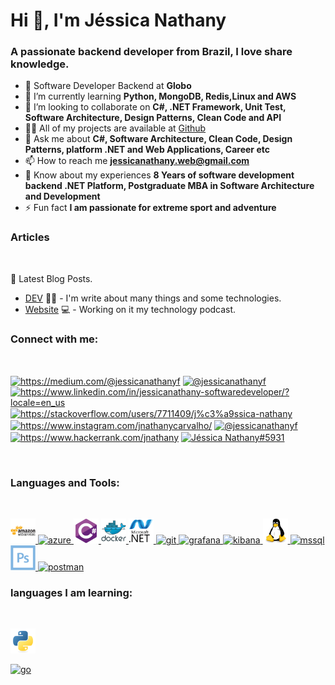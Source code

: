 <h1 align="left">Hi 👋, I'm Jéssica Nathany</h1>
<h3 align="left">A passionate backend developer from Brazil, I love share knowledge.</h3>

- 🔭 Software Developer Backend at **Globo**
- 🌱 I’m currently learning **Python, MongoDB, Redis,Linux and AWS**
- 👯 I’m looking to collaborate on **C#, .NET Framework, Unit Test, Software Architecture, Design Patterns, Clean Code and API**
- 👨‍💻 All of my projects are available at [Github](Github)
- 💬 Ask me about **C#, Software Architecture, Clean Code, Design Patterns, platform .NET and Web Applications, Career etc**
- 📫 How to reach me **jessicanathany.web@gmail.com**
- 📄 Know about my experiences **8 Years of software development backend .NET Platform, Postgraduate MBA in Software Architecture and Development**
- ⚡ Fun fact **I am passionate for extreme sport and adventure**

<h3 align="left">Articles</h3><br />

📕  Latest Blog Posts.
- [DEV](https://dev.to/jessicanathany/) ✍🏼 - I'm write about many things and some technologies.
- [Website](https://cafedebug.com.br/) 💻 - Working on it my technology podcast. <br />



<h3 align="left">Connect with me:</h3><br />
<p align="left">
<a href="https://dev.to/https://medium.com/@jessicanathanyf" target="blank"><img align="center" src="https://cdn.jsdelivr.net/npm/simple-icons@3.0.1/icons/dev-dot-to.svg" alt="https://medium.com/@jessicanathanyf" height="30" width="40" /></a>
<a href="https://twitter.com/@jessicanathanyf" target="blank"><img align="center" src="https://raw.githubusercontent.com/rahuldkjain/github-profile-readme-generator/master/src/images/icons/Social/twitter.svg" alt="@jessicanathanyf" height="30" width="40" /></a>
<a href="https://linkedin.com/in/https://www.linkedin.com/in/jessicanathany-softwaredeveloper/?locale=en_us" target="blank"><img align="center" src="https://raw.githubusercontent.com/rahuldkjain/github-profile-readme-generator/master/src/images/icons/Social/linked-in-alt.svg" alt="https://www.linkedin.com/in/jessicanathany-softwaredeveloper/?locale=en_us" height="30" width="40" /></a>
<a href="https://stackoverflow.com/users/https://stackoverflow.com/users/7711409/j%c3%a9ssica-nathany" target="blank"><img align="center" src="https://raw.githubusercontent.com/rahuldkjain/github-profile-readme-generator/master/src/images/icons/Social/stack-overflow.svg" alt="https://stackoverflow.com/users/7711409/j%c3%a9ssica-nathany" height="30" width="40" /></a>
<a href="https://instagram.com/https://www.instagram.com/jnathanycarvalho/" target="blank"><img align="center" src="https://raw.githubusercontent.com/rahuldkjain/github-profile-readme-generator/master/src/images/icons/Social/instagram.svg" alt="https://www.instagram.com/jnathanycarvalho/" height="30" width="40" /></a>
<a href="https://medium.com/@jessicanathanyf" target="blank"><img align="center" src="https://raw.githubusercontent.com/rahuldkjain/github-profile-readme-generator/master/src/images/icons/Social/medium.svg" alt="@jessicanathanyf" height="30" width="40" /></a>
<a href="https://www.hackerrank.com/jnathany" target="blank"><img align="center" src="https://raw.githubusercontent.com/rahuldkjain/github-profile-readme-generator/master/src/images/icons/Social/hackerrank.svg" alt="https://www.hackerrank.com/jnathany" height="30" width="40" /></a>
<a href="https://discord.gg/Jéssica Nathany#5931" target="blank"><img align="center" src="https://raw.githubusercontent.com/rahuldkjain/github-profile-readme-generator/master/src/images/icons/Social/discord.svg" alt="Jéssica Nathany#5931" height="30" width="40" /></a>
</p><br />

<h3 align="left">Languages and Tools:</h3><br />
<p align="left"> <a href="https://aws.amazon.com" target="_blank"> <img src="https://raw.githubusercontent.com/devicons/devicon/master/icons/amazonwebservices/amazonwebservices-original-wordmark.svg" alt="aws" width="40" height="40"/> </a> <a href="https://azure.microsoft.com/en-in/" target="_blank"> <img src="https://www.vectorlogo.zone/logos/microsoft_azure/microsoft_azure-icon.svg" alt="azure" width="40" height="40"/> </a> <a href="https://www.w3schools.com/cs/" target="_blank"> <img src="https://raw.githubusercontent.com/devicons/devicon/master/icons/csharp/csharp-original.svg" alt="csharp" width="40" height="40"/> </a> <a href="https://www.docker.com/" target="_blank"> <img src="https://raw.githubusercontent.com/devicons/devicon/master/icons/docker/docker-original-wordmark.svg" alt="docker" width="40" height="40"/> </a> <a href="https://dotnet.microsoft.com/" target="_blank"> <img src="https://raw.githubusercontent.com/devicons/devicon/master/icons/dot-net/dot-net-original-wordmark.svg" alt="dotnet" width="40" height="40"/> </a> <a href="https://git-scm.com/" target="_blank"> <img src="https://www.vectorlogo.zone/logos/git-scm/git-scm-icon.svg" alt="git" width="40" height="40"/> </a> <a href="https://grafana.com" target="_blank"> <img src="https://www.vectorlogo.zone/logos/grafana/grafana-icon.svg" alt="grafana" width="40" height="40"/> </a> <a href="https://www.elastic.co/kibana" target="_blank"> <img src="https://www.vectorlogo.zone/logos/elasticco_kibana/elasticco_kibana-icon.svg" alt="kibana" width="40" height="40"/> </a> <a href="https://www.linux.org/" target="_blank"> <img src="https://raw.githubusercontent.com/devicons/devicon/master/icons/linux/linux-original.svg" alt="linux" width="40" height="40"/> </a> <a href="https://www.microsoft.com/en-us/sql-server" target="_blank"> <img src="https://www.svgrepo.com/show/303229/microsoft-sql-server-logo.svg" alt="mssql" width="40" height="40"/> </a> <a href="https://www.photoshop.com/en" target="_blank"> <img src="https://raw.githubusercontent.com/devicons/devicon/master/icons/photoshop/photoshop-line.svg" alt="photoshop" width="40" height="40"/> </a> <a href="https://postman.com" target="_blank"> <img src="https://www.vectorlogo.zone/logos/getpostman/getpostman-icon.svg" alt="postman" width="40" height="40"/> </a> 

<h3 align="left">languages I am learning:</h3><br />
<p align="left">
<a href="https://www.python.org" target="_blank"> <img src="https://raw.githubusercontent.com/devicons/devicon/master/icons/python/python-original.svg" alt="python" width="40" height="40"/></a>

<a href="https://go.dev/" target="_blank"> <img src="https://cdn.jsdelivr.net/gh/devicons/devicon/icons/go/go-original.svg" alt="go" width="40" height="40"/> </a> </p>


